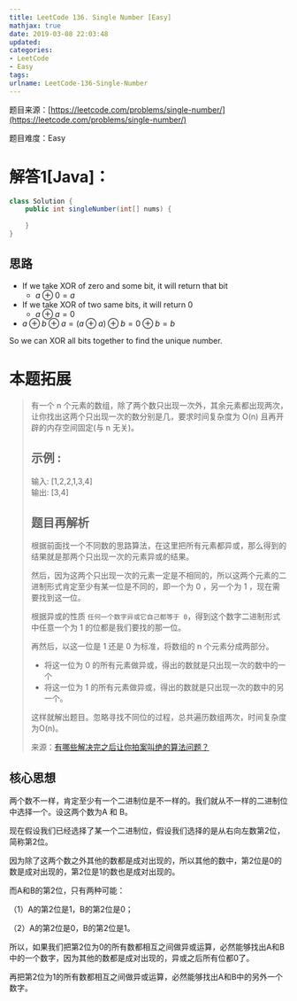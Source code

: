 ```yaml
---
title: LeetCode 136. Single Number [Easy]
mathjax: true
date: 2019-03-08 22:03:48
updated:
categories:
- LeetCode
- Easy
tags:
urlname: LeetCode-136-Single-Number
---
```




<!-- more -->

题目来源：[https://leetcode.com/problems/single-number/](https://leetcode.com/problems/single-number/)

题目难度：Easy



# 解答1[Java]：

```java
class Solution {
    public int singleNumber(int[] nums) {
        
    }
}
```

## 思路

- If we take XOR of zero and some bit, it will return that bit
  - $a \oplus 0 = a$
- If we take XOR of two same bits, it will return 0
  - $a \oplus a = 0$
- $a \oplus b \oplus a = (a \oplus a) \oplus b = 0 \oplus b = b$

So we can XOR all bits together to find the unique number.

# 本题拓展

> 有一个 n 个元素的数组，除了两个数只出现一次外，其余元素都出现两次，让你找出这两个只出现一次的数分别是几，要求时间复杂度为 O(n) 且再开辟的内存空间固定(与 n 无关)。
>
> ## 示例 :
>
> 输入: [1,2,2,1,3,4]     
> 输出: [3,4]
>
> ## 题目再解析
>
> 根据前面找一个不同数的思路算法，在这里把所有元素都异或，那么得到的结果就是那两个只出现一次的元素异或的结果。
>
> 然后，因为这两个只出现一次的元素一定是不相同的，所以这两个元素的二进制形式肯定至少有某一位是不同的，即一个为 0 ，另一个为 1 ，现在需要找到这一位。
>
> 根据异或的性质 `任何一个数字异或它自己都等于 0`，得到这个数字二进制形式中任意一个为 1 的位都是我们要找的那一位。
>
> 再然后，以这一位是 1 还是 0 为标准，将数组的 n 个元素分成两部分。
>
> - 将这一位为 0 的所有元素做异或，得出的数就是只出现一次的数中的一个
> - 将这一位为 1 的所有元素做异或，得出的数就是只出现一次的数中的另一个。
>
> 这样就解出题目。忽略寻找不同位的过程，总共遍历数组两次，时间复杂度为O(n)。
>
> 来源：[有哪些解决完之后让你拍案叫绝的算法问题？](https://www.zhihu.com/question/269288074/answer/574871689)

## 核心思想

两个数不一样，肯定至少有一个二进制位是不一样的。我们就从不一样的二进制位中选择一个。设这两个数为A 和 B。

现在假设我们已经选择了某一个二进制位，假设我们选择的是从右向左数第2位，简称第2位。

因为除了这两个数之外其他的数都是成对出现的，所以其他的数中，第2位是0的数是成对出现的，第2位是1的数也是成对出现的。

而A和B的第2位，只有两种可能：

（1）A的第2位是1，B的第2位是0；

（2）A的第2位是0，B的第2位是1。

所以，如果我们把第2位为0的所有数都相互之间做异或运算，必然能够找出A和B中的一个数字，因为其他的数都是成对出现的，异或之后所有位都0了。

再把第2位为1的所有数都相互之间做异或运算，必然能够找出A和B中的另外一个数字。